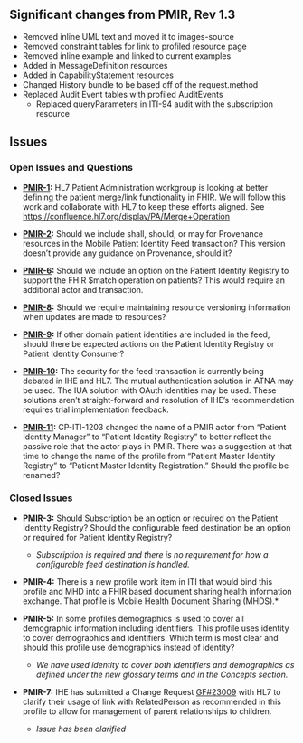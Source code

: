 ## Significant changes from PMIR, Rev 1.3

- Removed inline UML text and moved it to images-source
- Removed constraint tables for link to profiled resource page
- Removed inline example and linked to current examples
- Added in MessageDefinition resources
- Added in CapabilityStatement resources
- Changed History bundle to be based off of the request.method
- Replaced Audit Event tables with profiled AuditEvents
  - Replaced queryParameters in ITI-94 audit with the subscription resource

## Issues

### Open Issues and Questions

- **[PMIR-1](https://github.com/IHE/ITI.PMIR/issues/2):** HL7 Patient Administration workgroup is looking at better defining the patient merge/link functionality in FHIR. We will follow this work and collaborate with HL7 to keep these efforts aligned. See <https://confluence.hl7.org/display/PA/Merge+Operation>

- **[PMIR-2](https://github.com/IHE/ITI.PMIR/issues/3):** Should we include shall, should, or may for Provenance resources in the Mobile Patient Identity Feed transaction? This version doesn’t provide any guidance on Provenance, should it?

- **[PMIR-6](https://github.com/IHE/ITI.PMIR/issues/4):** Should we include an option on the Patient Identity Registry to support the FHIR $match operation on patients? This would require an additional actor and transaction.

- **[PMIR-8](https://github.com/IHE/ITI.PMIR/issues/5):** Should we require maintaining resource versioning information when updates are made to resources?

- **[PMIR-9](https://github.com/IHE/ITI.PMIR/issues/6):** If other domain patient identities are included in the feed, should there be expected actions on the Patient Identity Registry or Patient Identity Consumer?

- **[PMIR-10](https://github.com/IHE/ITI.PMIR/issues/7):** The security for the feed transaction is currently being debated in IHE and HL7. The mutual authentication solution in ATNA may be used. The IUA solution with OAuth identities may be used. These solutions aren’t straight-forward and resolution of IHE’s recommendation requires trial implementation feedback.

- **[PMIR-11](https://github.com/IHE/ITI.PMIR/issues/8):** CP-ITI-1203 changed the name of a PMIR actor from “Patient Identity Manager” to “Patient Identity Registry” to better reflect the passive role that the actor plays in PMIR. There was a suggestion at that time to change the name of the profile from “Patient Master Identity Registry” to “Patient Master Identity Registration.” Should the profile be renamed?


### Closed Issues

- **PMIR-3:** Should Subscription be an option or required on the Patient Identity Registry? Should the configurable feed destination be an option or required for Patient Identity Registry?
  - *Subscription is required and there is no requirement for how a configurable feed destination is handled.*

- **PMIR-4:** There is a new profile work item in ITI that would bind this profile and MHD into a FHIR based document sharing health information exchange. That profile is Mobile Health Document Sharing
(MHDS).*

- **PMIR-5:** In some profiles demographics is used to cover all demographic information including identifiers. This profile uses identity to cover demographics and identifiers. Which term is most clear and should this profile use demographics instead of identity?
  - *We have used identity to cover both identifiers and demographics as defined under the new glossary terms and in the Concepts section.*

- **PMIR-7:** IHE has submitted a Change Request [GF\#23009](https://jira.hl7.org/browse/FHIR-23009) with HL7 to clarify their usage of link with RelatedPerson as recommended in this profile to allow for management of parent
relationships to children.
  - *Issue has been clarified*